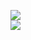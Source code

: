 [![](https://img.shields.io/badge/Made%20With-Github%20Spray-lightgrey.svg?style=for-the-badge&logo=github)](https://github.com/Annihil/github-spray#487)  
[![](https://i.imgur.com/2DrTn0Z.gif)](https://github.com/Annihil/github-spray)